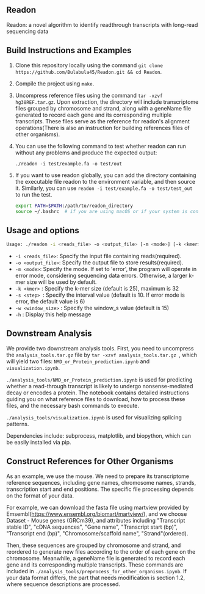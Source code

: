 ## Readon

Readon: a novel algorithm to identify readthrough transcripts with long-read sequencing data



## Build Instructions and Examples

1. Clone this repository locally using the command `git clone https://github.com/Bulabula45/Readon.git && cd Readon`.

2. Compile the project using  `make`.

3. Uncompress reference files using the command `tar -xzvf hg38REF.tar.gz`. Upon extraction, the directory will include transcriptome files grouped by chromosome and strand, along with a geneName file generated to record each gene and its corresponding multiple transcripts. These files serve as the reference for readon's alignment operations(There is also an instruction for building references files of other organisms).

4. You can use the following command to test whether readon can run without any problems and produce the expected output:

   `./readon -i test/example.fa -o test/out`

5. If you want to use readon globally, you can add the directory containing the executable file readon to the environment variable, and then source it. Similarly, you can use `readon -i test/example.fa -o test/test_out` to run the test.

   ```sh
   export PATH=$PATH:/path/to/readon_directory
   source ~/.bashrc  # if you are using macOS or if your system is configured to use ~/.bash_profile
   ```

   

## Usage and options

```sh
Usage: ./readon -i <reads_file> -o <output_file> [-m <mode>] [-k <kmer>] [-s <step>] [-w <window_size>] [-h]
```

- `-i <reads_file>`: Specify the input file containing reads(required).
- `-o <output_file>`: Specify the output file to store results(required).
- `-m <mode>`: Specify the mode. If set to 'error', the program will operate in error mode, considering sequencing data errors. Otherwise, a larger k-mer size will be used by default.
- `-k <kmer>` : Specify the k-mer size (default is 25), maximum is 32
- `-s <step> `: Specify the interval value (default is 10. If error mode is error, the default value is 6)
- `-w <window_size>` : Specify the window_s value (default is 15)
- `-h` : Display this help message



## Downstream Analysis 

We provide two downstream analysis tools. First, you need to uncompress the `analysis_tools.tar.gz` file by `tar -xzvf analysis_tools.tar.gz `, which will yield two files: `NMD_or_Protein_prediction.ipynb` and `visualization.ipynb`.

`./analysis_tools/NMD_or_Protein_prediction.ipynb` is used for predicting whether a read-through transcript is likely to undergo nonsense-mediated decay or encodes a protein. The notebook contains detailed instructions guiding you on what reference files to download, how to process these files, and the necessary bash commands to execute.

 `./analysis_tools/visualization.ipynb` is used for visualizing splicing patterns.

Dependencies include: subprocess, matplotlib, and biopython, which can be easily installed via pip.



## Construct References for Other Organisms

As an example, we use the mouse. We need to prepare its transcriptome reference sequences, including gene names, chromosome names, strands, transcription start and end positions. The specific file processing depends on the format of your data.

For example, we can download the fasta file using martview provided by Emsembl(https://www.ensembl.org/biomart/martview/), and we choose Dataset - Mouse genes (GRCm39), and attributes including "Transcript stable ID", "cDNA sequences", "Gene name", "Transcript start (bp)", "Transcript end (bp)", "Chromosome/scaffold name", "Strand"(ordered).

Then, these sequences are grouped by chromosome and strand, and reordered to generate new files according to the order of each gene on the chromosome. Meanwhile, a geneName file is generated to record each gene and its corresponding multiple transcripts. These commands are included in `./analysis_tools/preprocess_for_other_organisms.ipynb`. If your data format differs, the part that needs modification is section 1.2, where sequence descriptions are processed.







